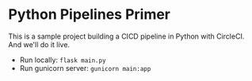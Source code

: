 # Python Pipelines Primer

This is a sample project building a CICD pipeline in Python with CircleCI. And we'll do it live.

- Run locally: `flask main.py`
- Run gunicorn server: `gunicorn main:app`


